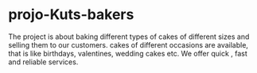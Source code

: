 # projo-Kuts-bakers
The project is about baking different types of cakes of different sizes and selling them to our customers. cakes of different occasions are available, that is like birthdays, valentines, wedding cakes etc. We offer quick , fast and reliable services. 
